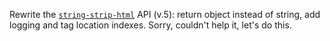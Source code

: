 Rewrite the [`string-strip-html`](/os/string-strip-html/) API (v.5): return object instead of string, add logging and tag location indexes. Sorry, couldn't help it, let's do this.
